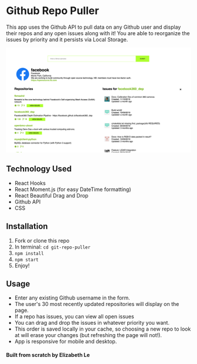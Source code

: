 # Github Repo Puller

This app uses the Github API to pull data on any Github user and display their repos and any open issues along with it!
You are able to reorganize the issues by priority and it persists via Local Storage.

![alt text](https://github.com/elizabethlemk/git-repo-puller/blob/master/Screen%20Shot%202020-01-13%20at%201.29.34%20PM.png "screenshot of the app")

## Technology Used

- React Hooks
- React Moment.js (for easy DateTime formatting)
- React Beautiful Drag and Drop
- Github API
- CSS

## Installation

1. Fork or clone this repo
2. In terminal: `cd git-repo-puller`
3. `npm install`
4. `npm start`
5. Enjoy!

## Usage

- Enter any existing Github username in the form.
- The user's 30 most recently updated repositories will display on the page.
- If a repo has issues, you can view all open issues
- You can drag and drop the issues in whatever priority you want.
- This order is saved locally in your cache, so choosing a new repo to look at will erase your changes (but refreshing the page will not!).
- App is responsive for mobile and desktop.

#### Built from scratch by Elizabeth Le
